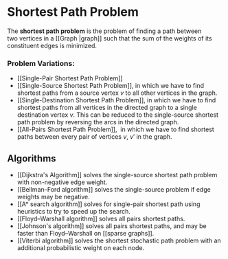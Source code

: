 # Shortest Path Problem
The **shortest path problem** is the problem of finding a path between two vertices in a [[Graph |graph]] such that the sum of the weights of its constituent edges is minimized.

### Problem Variations:
- [[Single-Pair Shortest Path Problem]]
- [[Single-Source Shortest Path Problem]], in which we have to find shortest paths from a source vertex ${v}$ to all other vertices in the graph.
- [[Single-Destination Shortest Path Problem]], in which we have to find shortest paths from all vertices in the directed graph to a single destination vertex ${v}$. This can be reduced to the single-source shortest path problem by reversing the arcs in the directed graph.
- [[All-Pairs Shortest Path Problem]],  in which we have to find shortest paths between every pair of vertices ${v}$, ${v'}$ in the graph.

## Algorithms
- [[Dijkstra's Algorithm]] solves the single-source shortest path problem with non-negative edge weight.
- [[Bellman–Ford algorithm]] solves the single-source problem if edge weights may be negative.
- [[A* search algorithm]] solves for single-pair shortest path using heuristics to try to speed up the search.
- [[Floyd–Warshall algorithm]] solves all pairs shortest paths.
- [[Johnson's algorithm]] solves all pairs shortest paths, and may be faster than Floyd–Warshall on [[sparse graphs]].
- [[Viterbi algorithm]] solves the shortest stochastic path problem with an additional probabilistic weight on each node.
